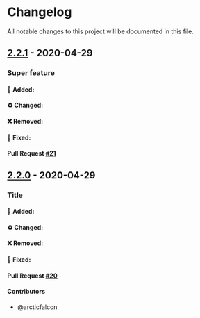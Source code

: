 # Changelog
All notable changes to this project will be documented in this file.

## [2.2.1](https://github.com/arcticfalcon/test-actions/tree/2.2.0) - 2020-04-29
### Super feature
#### :tada: Added:
#### :recycle: Changed:
#### :x: Removed:
#### :bug: Fixed:
#### Pull Request [#21](https://github.com/arcticfalcon/test-actions/pull/21)

## [2.2.0](https://github.com/arcticfalcon/test-actions/tree/2.2.0) - 2020-04-29
### Title
#### :tada: Added:
#### :recycle: Changed:
#### :x: Removed:
#### :bug: Fixed:

#### Pull Request [#20](https://github.com/arcticfalcon/test-actions/pull/20)
#### Contributors
- @arcticfalcon
